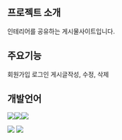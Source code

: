 ## 프로젝트 소개
인테리어를 공유하는 게시물사이트입니다.

## 주요기능
회원가입
로그인
게시글작성, 수정, 삭제

## 개발언어 
<img src="https://img.shields.io/badge/React-61DAFB?style=for-the-badge&logo=React&logoColor=black"><img src="https://img.shields.io/badge/Css-1572B6?style=for-the-badge&logo=Css&logoColor=white"><img src="https://img.shields.io/badge/Redux-764ABC?style=for-the-badge&logo=Redux&logoColor=purple">

<img src="https://img.shields.io/badge/Firebase-FFCA28?style=flat-square&logo=firebase&logoColor=white"/>

<img src="https://img.shields.io/badge/Axios-5A29E4?style=flat-square&logo=Axios-&logoColor=black"/>
